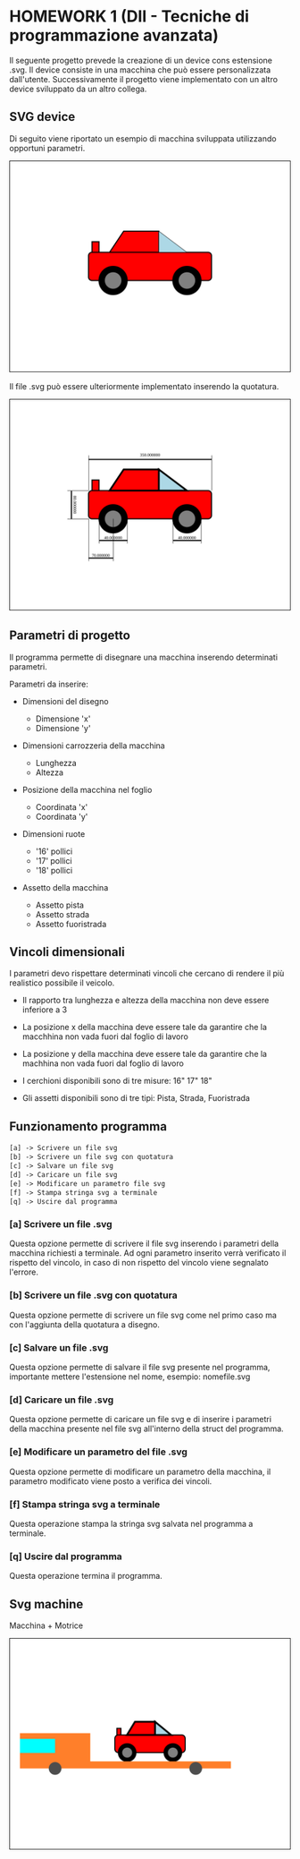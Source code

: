 # HOMEWORK 1 (DII - Tecniche di programmazione avanzata)

Il seguente progetto prevede la creazione di un device cons estensione .svg. Il device consiste in una macchina che può essere personalizzata dall'utente. Successivamente il progetto viene implementato con un altro device sviluppato da un altro collega. 

## SVG device

Di seguito viene riportato un esempio di macchina sviluppata utilizzando opportuni parametri.

![](output/macchina.svg)

Il file .svg può essere ulteriormente implementato inserendo la quotatura.

![](output/macchina_quotata.svg)

## Parametri di progetto

Il programma permette di disegnare una macchina inserendo determinati parametri.

Parametri da inserire:

- Dimensioni del disegno
    - Dimensione 'x'
    - Dimensione 'y'

- Dimensioni carrozzeria della macchina
    - Lunghezza
    - Altezza

- Posizione della macchina nel foglio
    - Coordinata 'x'
    - Coordinata 'y'

- Dimensioni ruote
    - '16' pollici
    - '17' pollici
    - '18' pollici

- Assetto della macchina
    - Assetto pista
    - Assetto strada
    - Assetto fuoristrada

## Vincoli dimensionali

I parametri devo rispettare determinati vincoli che cercano di rendere il più realistico possibile il veicolo.

- Il rapporto tra lunghezza e altezza della macchina non deve essere inferiore a 3

- La posizione x della macchina deve essere tale da garantire che la macchhina non vada fuori dal foglio di lavoro

- La posizione y della macchina deve essere tale da garantire che la machhina non vada fuori dal foglio di lavoro

- I cerchioni disponibili sono di tre misure: 16" 17" 18"

- Gli assetti disponibili sono di tre tipi: Pista, Strada, Fuoristrada

## Funzionamento programma

~~~
[a] -> Scrivere un file svg
[b] -> Scrivere un file svg con quotatura
[c] -> Salvare un file svg 
[d] -> Caricare un file svg
[e] -> Modificare un parametro file svg
[f] -> Stampa stringa svg a terminale
[q] -> Uscire dal programma
~~~

### [a] Scrivere un file .svg

Questa opzione permette di scrivere il file svg inserendo i parametri della macchina richiesti a terminale. Ad ogni parametro inserito verrà verificato il rispetto del vincolo, in caso di non rispetto del vincolo viene segnalato l'errore.

### [b] Scrivere un file .svg con quotatura

Questa opzione permette di scrivere un file svg come nel primo caso ma con l'aggiunta della quotatura a disegno.

### [c] Salvare un file .svg

Questa opzione permette di salvare il file svg presente nel programma, importante mettere l'estensione nel nome, esempio: nomefile.svg

### [d] Caricare un file .svg

Questa opzione permette di caricare un file svg e di inserire i parametri della macchina presente nel file svg all'interno della struct del programma.

### [e] Modificare un parametro del file .svg

Questa opzione permette di modificare un parametro della macchina, il parametro modificato viene posto a verifica dei vincoli.

### [f] Stampa stringa svg a terminale

Questa operazione stampa la stringa svg salvata nel programma a terminale.

### [q] Uscire dal programma

Questa operazione termina il programma.

## Svg machine

Macchina + Motrice

![](output/machine.svg)